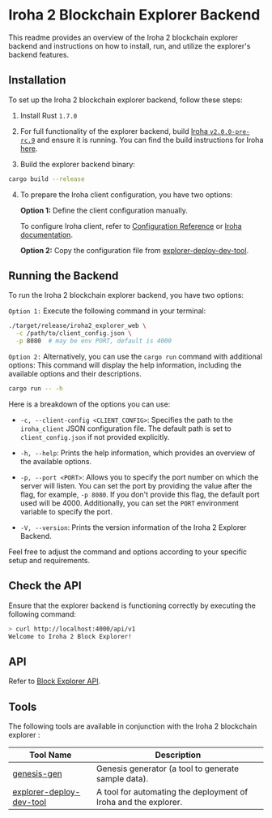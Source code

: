 # Iroha 2 Blockchain Explorer Backend

This readme provides an overview of the Iroha 2 blockchain explorer backend and instructions on how to install, run, and utilize the explorer's backend features.

## Installation

To set up the Iroha 2 blockchain explorer backend, follow these steps:

1. Install Rust ```1.7.0```
2. For full functionality of the explorer backend, build [Iroha `v2.0.0-pre-rc.9`](https://github.com/hyperledger/iroha/tree/ea45b5053018acd48340024800786ff5a3d0904d) and ensure it is running. You can find the build instructions for Iroha [here](https://hyperledger.github.io/iroha-2-docs/guide/build.html).

3. Build the explorer backend binary:

```bash
cargo build --release 
```

4. To prepare the Iroha client configuration, you have two options:

   **Option 1:** Define the client configuration manually.
  
   To configure Iroha client, refer to [Configuration Reference](https://github.com/hyperledger/iroha/blob/ea45b5053018acd48340024800786ff5a3d0904d/docs/source/references/config.md) or [Iroha documentation](https://hyperledger.github.io/iroha-2-docs/guide/configure/client-configuration.html).

   **Option 2:** Copy the configuration file 
   from  [explorer-deploy-dev-tool](https://github.com/0x009922/explorer-deploy-dev-tool). 


## Running the Backend

To run the Iroha 2 blockchain explorer backend, you have two options:

```Option 1:```
Execute the following command in your terminal:
```bash
./target/release/iroha2_explorer_web \
  -c /path/to/client_config.json \
  -p 8080  # may be env PORT, default is 4000
```


```Option 2:```
Alternatively, you can use the `cargo run` command with additional options:
This command will display the help information, including the available options and their descriptions.


```bash
cargo run -- -h 
```

Here is a breakdown of the options you can use:

- `-c, --client-config <CLIENT_CONFIG>`: Specifies the path to the `iroha_client` JSON configuration file. The default path is set to `client_config.json` if not provided explicitly.

- `-h, --help`: Prints the help information, which provides an overview of the available options.

- `-p, --port <PORT>`: Allows you to specify the port number on which the server will listen. You can set the port by providing the value after the flag, for example, `-p 8080`. If you don't provide this flag, the default port used will be 4000. Additionally, you can set the `PORT` environment variable to specify the port.

- `-V, --version`: Prints the version information of the Iroha 2 Explorer Backend.

Feel free to adjust the command and options according to your specific setup and requirements.



## Check the API

Ensure that the explorer backend is functioning correctly by executing the following command:

```bash
> curl http://localhost:4000/api/v1
Welcome to Iroha 2 Block Explorer!
```

## API

Refer to [Block Explorer API](api.md).


## Tools

The following tools are available in conjunction with the Iroha 2 blockchain explorer :

| Tool Name                        | Description                                                 |
|----------------------------------|-------------------------------------------------------------|
| [genesis-gen](./tools/genesis-gen/README.md) | Genesis generator (a tool to generate sample data).        |
| [explorer-deploy-dev-tool](https://github.com/0x009922/explorer-deploy-dev-tool) | A tool for automating the deployment of Iroha and the explorer. |

